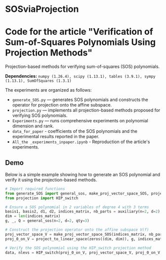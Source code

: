 # SOSviaProjection
# Code for the article "Verification of Sum-of-Squares Polynomials Using Projection Methods"

Projection-based methods for verifying sum-of-squares (SOS) polynomials.

**Dependencies:** `numpy (1.26.4), scipy (1.13.1), tables (3.9.1), sympy (1.13.1), SumOfSquares (1.3.1)`

The experiments are organized as follows:
* `generate_SOS.py` — generates SOS polynomials and constructs the operator for projection onto the affine subspace.
* `projection.py` — implements all projection-based methods proposed for verifying SOS polynomials.
* `Experiments.py` — runs comprehensive experiments on polynomial dimension and rank.
* `data_for_paper` - coefficients of the SOS polynomials and the experimental results reported in the paper.
* `All_the _experiments_inpaper.ipynb` - Reproduction of the article's experiments.

## Demo

Below is a simple example showing how to generate an SOS polynomial and verify it using the projection-based methods.

```python
# Import required functions
from generate_SOS import general_sos, make_proj_vector_space_SOS, project_to_linear_space, auxiliary
from projection import HIP_switch

# Ensure a SOS polynomial in 2 variables of degree 4 with 3 terms
basis1, basis2, d1, d2, indices_matrix, nb_parts = auxiliary(n=2, d=2)
dim = len(indices_matrix)
g, _, Q = general_sos(n=2, d=2, qty=3)

# Construct the projection operator onto the affine subspace V(f)
proj_vector_space_V = make_proj_vector_space_SOS(indices_matrix, nb_parts)
proj_0_on_V = project_to_linear_space(zeros((dim, dim)), g, indices_matrix, nb_parts)

# Verify the SOS polynomial using the HIP_switch projection method
data, nlevs = HIP_switch(proj_0_on_V, proj_vector_space_V, proj_0_on_V, maxiter=1000, tol=1e-8)
